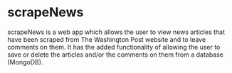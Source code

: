 # scrapeNews

scrapeNews is a web app which allows the user to view news articles that have been scraped from The Washington Post website and to leave comments on them. It has the added functionality of allowing the user to save or delete the articles and/or the comments on them from a database (MongoDB).